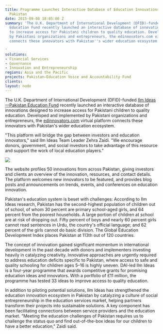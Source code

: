```yaml
---
title: Programme Launches Interactive Database of Education Innovations from Across
  Pakistan
date: 2015-09-08 18:05:00 Z
summary: 'The U.K. Department of International Development (DFID)-funded Ilm Ideas—Pakistan
  Education Fund recently launched an interactive database of innovations designed
  to increase access for Pakistani children to quality education. Developed and implemented
  by Pakistani organizations and entrepreneurs, the edinnovators.com virtual platform
  connects these innovators with Pakistan''s wider education ecosystem.

'
solutions:
- Financial Services
- Governance
- Innovation and Entrepreneurship
regions: Asia and the Pacific
projects: Pakistan—Education Voice and Accountability Fund
clients: 
layout: node
---
```


The U.K. Department of International Development (DFID)-funded [Ilm Ideas—Pakistan Education Fund][1] recently launched an interactive database of innovations designed to increase access for Pakistani children to quality education. Developed and implemented by Pakistani organizations and entrepreneurs, the [edinnovators.com][2] virtual platform connects these innovators with Pakistan's wider education ecosystem.

"This platform will bridge the gap between investors and education innovators," said Ilm Ideas Team Leader Zehra Zaidi. "We encourage donors, government, and social investors to take advantage of this resource and support the work of local education players."

![][3]

The website profiles 50 innovations from across Pakistan, giving investors and clients an overview of the innovation, resources, and contact details. The platform welcomes new innovators to be featured, and provides blog posts and announcements on trends, events, and conferences on education innovation.

Pakistan's education system is beset with challenges: According to Ilm Ideas research, Pakistan has the second-highest population of children out of school, of whom 30 percent are primary school-aged girls, and 64 percent from the poorest households. A large portion of children at school are at risk of dropping out. Fifty percent of boys and nearly 60 percent girls cannot read sentences in Urdu, the country's official language; and 62 percent of the girls cannot do basic division. The Global Education Development Index places Pakistan at 113th out of 120 countries.

The concept of innovation gained significant momentum in international development in the past decade with donors and implementers investing heavily in catalyzing creativity. Innovative approaches are urgently required to address education deficits specific to Pakistan, where access to safe and quality schooling for children ages 5–16 is highly uneven. DAI-led Ilm Ideas is a four-year programme that awards competitive grants for promising education ideas and innovators. With a portfolio of £11 million, the programme has tested 33 ideas to improve access to quality education.

In addition to piloting potential solutions, Ilm Ideas has strengthened the education innovation ecosystem in Pakistan by catalyzing a culture of social entrepreneurship in the education services market, helping partners transform their projects into sustainable solutions. A key component has been facilitating connections between service providers and the education market. "Meeting the education challenges of Pakistan requires us to challenge the status quo and find out-of-the-box ideas for our children to have a better education," Zaidi said.

[1]: /our-work/projects/pakistan-education-voice-and-accountability-fund
[2]: http://edinnovators.com/Pages/Home.aspx
[3]: /assets/images/news/DAI-NEWS----Ilm-pic.jpg
